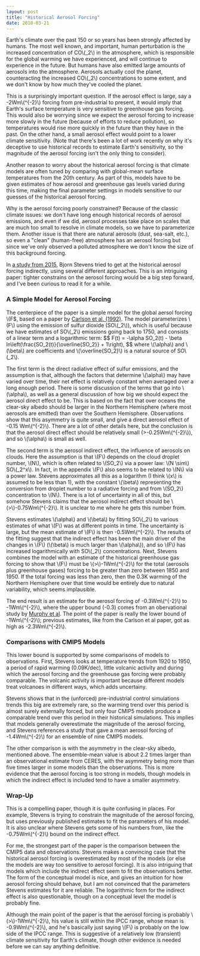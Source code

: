 ```yaml
---
layout: post
title: "Historical Aerosol Forcing"
date: 2018-03-21
---
```


<p>Earth's climate over the past 150 or so years has been strongly affected by humans. The most well known, and important, human perturbation is the increased concentration of CO\(_2\) in the atmosphere, which is responsible for the global warming we have experienced, and will continue to experience in the future. But humans have also emitted large amounts of aerosols into the atmosphere. Aerosols actually cool the planet, counteracting the increased CO\(_2\) concentrations to some extent, and we don't know by how much they've cooled the planet.</p>

<p>This is a surprisingly important question. If the aerosol effect is large, say a -2Wm\(^{-2}\) forcing from pre-industrial to present, it would imply that Earth's surface temperature is very sensitive to greenhouse gas forcing. This would also be worrying since we expect the aerosol forcing to increase more slowly in the future (because of efforts to reduce pollution), so temperatures would rise more quickly in the future than they have in the past. On the other hand, a small aerosol effect would point to a lower climate sensitivity. (Note that there's been a lot of work recently on why it's deceptive to use historical records to estimate Earth's sensitivity, so the magnitude of the aerosol forcing isn't the only thing to consider).</p>

<p>Another reason to worry about the historical aerosol forcing is that climate models are often tuned by comparing with global-mean surface temperatures from the 20th century. As part of this, models have to be given estimates of how aerosol and greenhouse gas levels varied during this time, making the final parameter settings in models sensitive to our guesses of the historical aerosol forcing.</p>

<p>Why is the aerosol forcing poorly constrained? Because of the classic climate issues: we don't have long enough historical records of aerosol emissions, and even if we did, aerosol processes take place on scales that are much too small to resolve in climate models, so we have to parameterize them. Another issue is that there are natural aerosols (dust, sea-salt, etc.), so even a "clean" (human-free) atmosphere has an aerosol forcing but since we've only observed a polluted atmosphere we don't know the size of this background forcing.</p>

<p>In <a href="https://journals.ametsoc.org/doi/abs/10.1175/JCLI-D-14-00656.1">a study from 2015</a>, Bjorn Stevens tried to get at the historical aerosol forcing indirectly, using several different approaches. This is an intriguing paper: tighter constrains on the aerosol forcing would be a big step forward, and I've been curious to read it for a while.</p>


<h3>A Simple Model for Aerosol Forcing</h3>

<p>The centerpiece of the paper is a simple model for the global aersol forcing \(F$, based on a paper by <a href="http://science.sciencemag.org/content/255/5043/423">Carlson et al. (1992)</a>. The model parameterizes \(F\) using the emission of sulfur dioxide (SO\(_2\)), which is useful because we have estimates of SO\(_2\) emissions going back to 1750, and consists of a linear term and a logarithmic term:
$$
F(t) = -\alpha SO_2(t) - \beta ln\left(\frac{SO_2(t)}{\overline{SO_2}} + 1\right),
$$
where \(\alpha\) and \(\beta\) are coefficients and \(\overline{SO_2}\) is a natural source of SO\(_2\).</p>

<p>The first term is the direct radiative effect of sulfur emissions, and the assumption is that, although the factors that determine \(\alpha\) may have varied over time, their net effect is relatively constant when averaged over a long enough period. There is some discussion of the terms that go into \(\alpha\), as well as a general discussion of how big we should expect the aerosol direct effect to be. This is based on the fact that over oceans the clear-sky albedo should be larger in the Northern Hemisphere (where most aerosols are emitted) than over the Southern Hemisphere. Observations show that this asymmetry is quite small, and give a direct aerosol effect of -0.15 Wm\(^{-2}\). There are a lot of other details here, but the conclusion is that the aerosol direct effect should be relatively small (>-0.25Wm\(^{-2}\)), and so \(\alpha\) is small as well.</p>

<p>The second term is the aerosol indirect effect, the influence of aerosols on clouds. Here the assumption is that \(F\) depends on the cloud droplet number, \(N\), which is often related to \(SO_2\) via a power law: \(N \sim\) SO\(_2^x\). In fact, in the appendix \(F\) also seems to be related to \(N\) via a power law. Stevens approximates all this as a logarithm (I think \(x\) is assumed to be less than 1), with the constant \(\beta\) representing the conversion from droplet number to a radiative forcing and from \(SO_2\) concentration to \(N\). There is a lot of uncertainty in all of this, but somehow Stevens claims that the aerosol indirect effect should be \(>\)-0.75Wm\(^{-2}\). It is unclear to me where he gets this number from.</p>

<p>Stevens estimates \(\alpha\) and \(\beta\) by fitting SO\(_2\) to various estimates of what \(F\) was at different points in time. The uncertainty is large, but the mean estimate of \(F\) is then -0.5Wm\(^{-2}\). The results of the fitting suggest that the indirect effect has been the main driver of the changes in \(F\) (\(\beta\) is much larger than \(\alpha\)), and so \(F\) has increased logarithmically with SO\(_2\) concentrations. Next, Stevens combines the model with an estimate of the historical greenhouse gas forcing to show that \(F\) must be \(>\)-1Wm\(^{-2}\) for the total (aerosols plus greenhouse gases) forcing to be greater than zero between 1850 and 1950. If the total forcing was less than zero, then the 0.3K warming of the Northern Hemisphere over that time would be entirely due to natural variability, which seems implausible.</p>

<p>The end result is an estimate for the aerosol forcing of -0.3Wm\(^{-2}\) to -1Wm\(^{-2}\), where the upper bound (-0.3) comes from an obervational study by <a href="https://agupubs.onlinelibrary.wiley.com/doi/abs/10.1029/2009JD012105">Murphy et al</a>. The point of the paper is really the lower bound of -1Wm\(^{-2}\); previous estimates, like from the Carlson et al paper, got as high as -2.3Wm\(^{-2}\).</p>


<h3>Comparisons with CMIP5 Models</h3>

<p>This lower bound is supported by some comparisons of models to observations. First, Stevens looks at temperature trends from 1920 to 1950, a period of rapid warming (0.09K/dec), little volcanic activity and during which the aerosol forcing and the greenhouse gas forcing were probably comparable. The volcanic activity is important because different models treat volcanoes in different ways, which adds uncertainy.</p>

<p>Stevens shows that in the (unforced) pre-industrial control simulations trends this big are extremely rare, so the warming trend over this period is almost surely externally forced, but only four CMIP5 models produce a comparable trend over this period in their historical simulations. This implies that models generally overestimate the magnitude of the aerosol forcing, and Stevens references a study that gave a mean aerosol forcing of -1.4Wm\(^{-2}\) for an ensemble of nine CMIP5 models.</p>

<p>The other comparison is with the asymmetry in the clear-sky albedo, mentioned above. The ensemble-mean value is about 2.2 times larger than an observational estimate from CERES, with the asymmetry being more than five times larger in some models than the observations. This is more evidence that the aerosol forcing is too strong in models, though models in which the indirect effect is included tend to have a smaller asymmetry.</p>


<h3>Wrap-Up</h3>

<p>This is a compelling paper, though it is quite confusing in places. For example, Stevens is trying to constrain the magnitude of the aerosol forcing, but uses previously published estimates to fit the parameters of his model. It is also unclear where Stevens gets some of his numbers from, like the -0.75Wm\(^{-2}\) bound on the indirect effect.</p>

<p>For me, the strongest part of the paper is the comparison between the CMIP5 data and observations. Stevens makes a convincing case that the historical aerosol forcing is overestimated by most of the models (or else the models are way too sensitive to aerosol forcing). It is also intriguing that models which include the indirect effect seem to fit the observations better. The form of the conceptual model is nice, and gives an intuition for how aerosol forcing should behave, but I am not convinced that the parameters Stevens estimates for it are reliable. The logarithmic form for the indirect effect is also questionable, though on a conceptual level the model is probably fine.</p>

<p>Although the main point of the paper is that the aerosol forcing is probably \(>\)-1Wm\(^{-2}\), his value is still within the IPCC range, whose mean is -0.9Wm\(^{-2}\), and he's basically just saying \(F\) is probably on the low side of the IPCC range. This is suggestive of a relatively low (transient) climate sensitivity for Earth's climate, though other evidence is needed before we can say anything definitive.</p>














